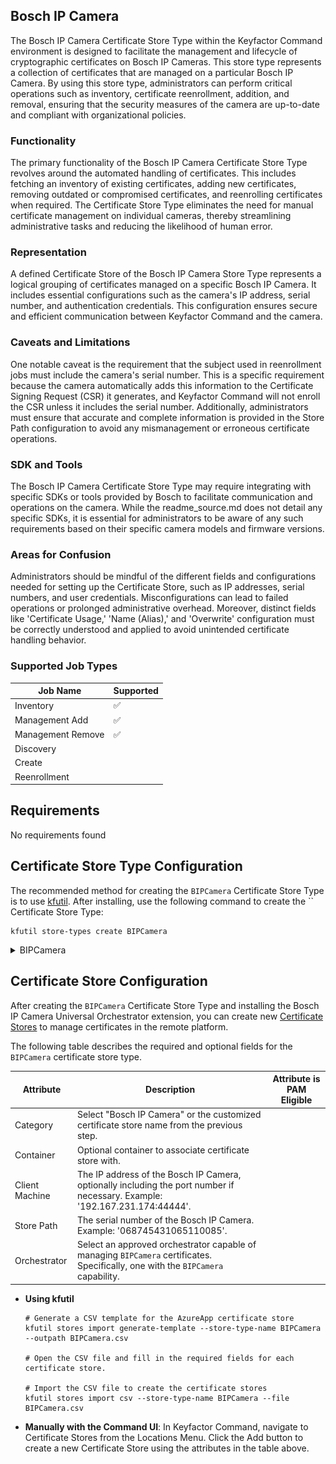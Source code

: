 ## Bosch IP Camera

The Bosch IP Camera Certificate Store Type within the Keyfactor Command environment is designed to facilitate the management and lifecycle of cryptographic certificates on Bosch IP Cameras. This store type represents a collection of certificates that are managed on a particular Bosch IP Camera. By using this store type, administrators can perform critical operations such as inventory, certificate reenrollment, addition, and removal, ensuring that the security measures of the camera are up-to-date and compliant with organizational policies.

### Functionality

The primary functionality of the Bosch IP Camera Certificate Store Type revolves around the automated handling of certificates. This includes fetching an inventory of existing certificates, adding new certificates, removing outdated or compromised certificates, and reenrolling certificates when required. The Certificate Store Type eliminates the need for manual certificate management on individual cameras, thereby streamlining administrative tasks and reducing the likelihood of human error.

### Representation

A defined Certificate Store of the Bosch IP Camera Store Type represents a logical grouping of certificates managed on a specific Bosch IP Camera. It includes essential configurations such as the camera's IP address, serial number, and authentication credentials. This configuration ensures secure and efficient communication between Keyfactor Command and the camera.

### Caveats and Limitations

One notable caveat is the requirement that the subject used in reenrollment jobs must include the camera's serial number. This is a specific requirement because the camera automatically adds this information to the Certificate Signing Request (CSR) it generates, and Keyfactor Command will not enroll the CSR unless it includes the serial number. Additionally, administrators must ensure that accurate and complete information is provided in the Store Path configuration to avoid any mismanagement or erroneous certificate operations.

### SDK and Tools

The Bosch IP Camera Certificate Store Type may require integrating with specific SDKs or tools provided by Bosch to facilitate communication and operations on the camera. While the readme_source.md does not detail any specific SDKs, it is essential for administrators to be aware of any such requirements based on their specific camera models and firmware versions.

### Areas for Confusion

Administrators should be mindful of the different fields and configurations needed for setting up the Certificate Store, such as IP addresses, serial numbers, and user credentials. Misconfigurations can lead to failed operations or prolonged administrative overhead. Moreover, distinct fields like 'Certificate Usage,' 'Name (Alias),' and 'Overwrite' configuration must be correctly understood and applied to avoid unintended certificate handling behavior.



### Supported Job Types

| Job Name | Supported |
| -------- | --------- |
| Inventory | ✅ |
| Management Add | ✅ |
| Management Remove | ✅ |
| Discovery |  |
| Create |  |
| Reenrollment |  |

## Requirements

No requirements found



## Certificate Store Type Configuration

The recommended method for creating the `BIPCamera` Certificate Store Type is to use [kfutil](https://github.com/Keyfactor/kfutil). After installing, use the following command to create the `` Certificate Store Type:

```shell
kfutil store-types create BIPCamera
```

<details><summary>BIPCamera</summary>

Create a store type called `BIPCamera` with the attributes in the tables below:

### Basic Tab
| Attribute | Value | Description |
| --------- | ----- | ----- |
| Name | Bosch IP Camera | Display name for the store type (may be customized) |
| Short Name | BIPCamera | Short display name for the store type |
| Capability | BIPCamera | Store type name orchestrator will register with. Check the box to allow entry of value |
| Supported Job Types (check the box for each) | Add, Discovery, Remove | Job types the extension supports |
| Supports Add | ✅ | Check the box. Indicates that the Store Type supports Management Add |
| Supports Remove | ✅ | Check the box. Indicates that the Store Type supports Management Remove |
| Supports Discovery |  |  Indicates that the Store Type supports Discovery |
| Supports Reenrollment |  |  Indicates that the Store Type supports Reenrollment |
| Supports Create |  |  Indicates that the Store Type supports store creation |
| Needs Server | ✅ | Determines if a target server name is required when creating store |
| Blueprint Allowed | ✅ | Determines if store type may be included in an Orchestrator blueprint |
| Uses PowerShell |  | Determines if underlying implementation is PowerShell |
| Requires Store Password |  | Determines if a store password is required when configuring an individual store. |
| Supports Entry Password |  | Determines if an individual entry within a store can have a password. |

The Basic tab should look like this:

![BIPCamera Basic Tab](../docsource/images/BIPCamera-basic-store-type-dialog.png)

### Advanced Tab
| Attribute | Value | Description |
| --------- | ----- | ----- |
| Supports Custom Alias | Required | Determines if an individual entry within a store can have a custom Alias. |
| Private Key Handling | Optional | This determines if Keyfactor can send the private key associated with a certificate to the store. Required because IIS certificates without private keys would be invalid. |
| PFX Password Style | Default | 'Default' - PFX password is randomly generated, 'Custom' - PFX password may be specified when the enrollment job is created (Requires the Allow Custom Password application setting to be enabled.) |

The Advanced tab should look like this:

![BIPCamera Advanced Tab](../docsource/images/BIPCamera-advanced-store-type-dialog.png)

### Custom Fields Tab
Custom fields operate at the certificate store level and are used to control how the orchestrator connects to the remote target server containing the certificate store to be managed. The following custom fields should be added to the store type:

| Name | Display Name | Type | Default Value/Options | Required | Description |
| ---- | ------------ | ---- | --------------------- | -------- | ----------- |


The Custom Fields tab should look like this:

![BIPCamera Custom Fields Tab](../docsource/images/BIPCamera-custom-fields-store-type-dialog.png)



</details>

## Certificate Store Configuration

After creating the `BIPCamera` Certificate Store Type and installing the Bosch IP Camera Universal Orchestrator extension, you can create new [Certificate Stores](https://software.keyfactor.com/Core-OnPrem/Current/Content/ReferenceGuide/Certificate%20Stores.htm?Highlight=certificate%20store) to manage certificates in the remote platform.

The following table describes the required and optional fields for the `BIPCamera` certificate store type.

| Attribute | Description | Attribute is PAM Eligible |
| --------- | ----------- | ------------------------- |
| Category | Select "Bosch IP Camera" or the customized certificate store name from the previous step. | |
| Container | Optional container to associate certificate store with. | |
| Client Machine | The IP address of the Bosch IP Camera, optionally including the port number if necessary. Example: '192.167.231.174:44444'. | |
| Store Path | The serial number of the Bosch IP Camera. Example: '068745431065110085'. | |
| Orchestrator | Select an approved orchestrator capable of managing `BIPCamera` certificates. Specifically, one with the `BIPCamera` capability. | |

* **Using kfutil**

    ```shell
    # Generate a CSV template for the AzureApp certificate store
    kfutil stores import generate-template --store-type-name BIPCamera --outpath BIPCamera.csv

    # Open the CSV file and fill in the required fields for each certificate store.

    # Import the CSV file to create the certificate stores
    kfutil stores import csv --store-type-name BIPCamera --file BIPCamera.csv
    ```

* **Manually with the Command UI**: In Keyfactor Command, navigate to Certificate Stores from the Locations Menu. Click the Add button to create a new Certificate Store using the attributes in the table above.